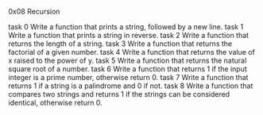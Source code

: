 0x08 Recursion

task 0 Write a function that prints a string, followed by a new line. task 1 Write a function that prints a string in reverse. task 2 Write a function that returns the length of a string. task 3 Write a function that returns the factorial of a given number. task 4 Write a function that returns the value of x raised to the power of y. task 5 Write a function that returns the natural square root of a number. task 6 Write a function that returns 1 if the input integer is a prime number, otherwise return 0. task 7 Write a function that returns 1 if a string is a palindrome and 0 if not. task 8 Write a function that compares two strings and returns 1 if the strings can be considered identical, otherwise return 0.
